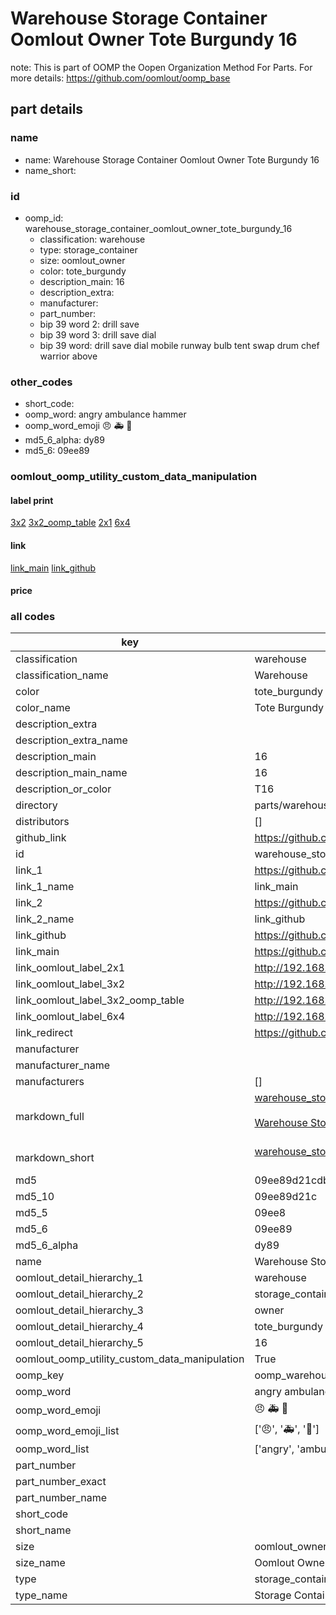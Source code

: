 # Warehouse Storage Container Oomlout Owner Tote Burgundy 16  

note: This is part of OOMP the Oopen Organization Method For Parts. For more details: https://github.com/oomlout/oomp_base

##  part details
  







### name
* name: Warehouse Storage Container Oomlout Owner Tote Burgundy 16
* name_short: 
### id
* oomp_id: warehouse_storage_container_oomlout_owner_tote_burgundy_16
  * classification: warehouse
  * type: storage_container
  * size: oomlout_owner
  * color: tote_burgundy
  * description_main: 16
  * description_extra: 
  * manufacturer: 
  * part_number: 
  * bip 39 word 2: drill save
  * bip 39 word 3: drill save dial
  * bip 39 word: drill save dial mobile runway bulb tent swap drum chef warrior above

### other_codes
* short_code: 
* oomp_word: angry ambulance hammer
* oomp_word_emoji :angry: :ambulance: :hammer:
* md5_6_alpha: dy89
* md5_6: 09ee89






### oomlout_oomp_utility_custom_data_manipulation
#### label print
[3x2](http://192.168.1.245:1112/?label=oomp%20dy89)
[3x2_oomp_table](http://192.168.1.108:1112/?label=oomp%20dy89)
[2x1](http://192.168.1.242:1112/?label=oomp%20dy89)
[6x4](http://192.168.1.55:1112/?label=oomp%20dy89)    

#### link

[link_main](https://github.com/oomlout/oomlout_oomp_version_1_messy/tree/main/parts/warehouse_storage_container_oomlout_owner_tote_burgundy_16) [link_github](https://github.com/oomlout/oomlout_oomp_version_1_messy/tree/main/parts/warehouse_storage_container_oomlout_owner_tote_burgundy_16)                             

#### price







### all codes 
| key | value |  
| --- | --- |  
| classification | warehouse |  
| classification_name | Warehouse |  
| color | tote_burgundy |  
| color_name | Tote Burgundy |  
| description_extra |  |  
| description_extra_name |  |  
| description_main | 16 |  
| description_main_name | 16 |  
| description_or_color | T16 |  
| directory | parts/warehouse_storage_container_oomlout_owner_tote_burgundy_16 |  
| distributors | [] |  
| github_link | https://github.com/oomlout/oomlout_oomp_part_src/tree/main/parts/warehouse_storage_container_oomlout_owner_tote_burgundy_16 |  
| id | warehouse_storage_container_oomlout_owner_tote_burgundy_16 |  
| link_1 | https://github.com/oomlout/oomlout_oomp_version_1_messy/tree/main/parts/warehouse_storage_container_oomlout_owner_tote_burgundy_16 |  
| link_1_name | link_main |  
| link_2 | https://github.com/oomlout/oomlout_oomp_version_1_messy/tree/main/parts/warehouse_storage_container_oomlout_owner_tote_burgundy_16 |  
| link_2_name | link_github |  
| link_github | https://github.com/oomlout/oomlout_oomp_version_1_messy/tree/main/parts/warehouse_storage_container_oomlout_owner_tote_burgundy_16 |  
| link_main | https://github.com/oomlout/oomlout_oomp_version_1_messy/tree/main/parts/warehouse_storage_container_oomlout_owner_tote_burgundy_16 |  
| link_oomlout_label_2x1 | http://192.168.1.242:1112/?label=oomp%20dy89 |  
| link_oomlout_label_3x2 | http://192.168.1.245:1112/?label=oomp%20dy89 |  
| link_oomlout_label_3x2_oomp_table | http://192.168.1.108:1112/?label=oomp%20dy89 |  
| link_oomlout_label_6x4 | http://192.168.1.55:1112/?label=oomp%20dy89 |  
| link_redirect | https://github.com/oomlout/oomlout_oomp_version_1_messy/tree/main/parts/warehouse_storage_container_oomlout_owner_tote_burgundy_16 |  
| manufacturer |  |  
| manufacturer_name |  |  
| manufacturers | [] |  
| markdown_full | [warehouse_storage_container_oomlout_owner_tote_burgundy_16](none)<br>[](none)<br>[Warehouse Storage Container Oomlout Owner Tote Burgundy 16](none)<br><br> |  
| markdown_short | [warehouse_storage_container_oomlout_owner_tote_burgundy_16](none)<br><br> |  
| md5 | 09ee89d21cdb5be877deb8e67a2ff217 |  
| md5_10 | 09ee89d21c |  
| md5_5 | 09ee8 |  
| md5_6 | 09ee89 |  
| md5_6_alpha | dy89 |  
| name | Warehouse Storage Container Oomlout Owner Tote Burgundy 16 |  
| oomlout_detail_hierarchy_1 | warehouse |  
| oomlout_detail_hierarchy_2 | storage_container |  
| oomlout_detail_hierarchy_3 | owner |  
| oomlout_detail_hierarchy_4 | tote_burgundy |  
| oomlout_detail_hierarchy_5 | 16 |  
| oomlout_oomp_utility_custom_data_manipulation | True |  
| oomp_key | oomp_warehouse_storage_container_oomlout_owner_tote_burgundy_16 |  
| oomp_word | angry ambulance hammer |  
| oomp_word_emoji | :angry: :ambulance: :hammer: |  
| oomp_word_emoji_list | [':angry:', ':ambulance:', ':hammer:'] |  
| oomp_word_list | ['angry', 'ambulance', 'hammer'] |  
| part_number |  |  
| part_number_exact |  |  
| part_number_name |  |  
| short_code |  |  
| short_name |  |  
| size | oomlout_owner |  
| size_name | Oomlout Owner |  
| type | storage_container |  
| type_name | Storage Container |  
